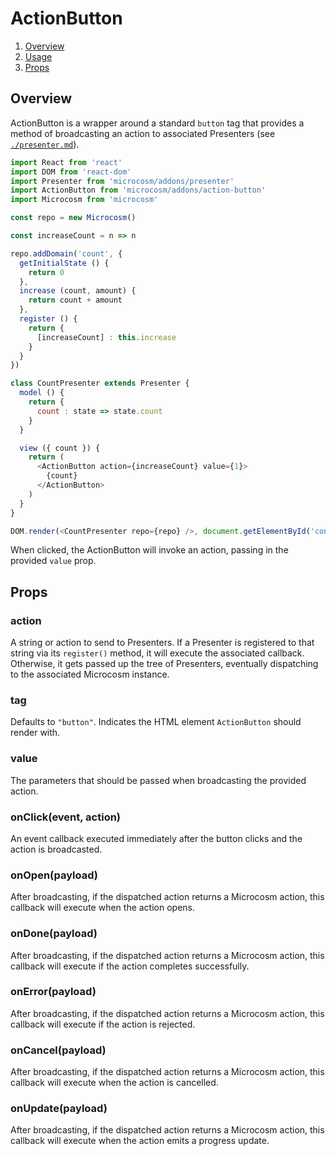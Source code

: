 # ActionButton

1. [Overview](#overview)
2. [Usage](#usage)
3. [Props](#props)

## Overview

ActionButton is a wrapper around a standard `button` tag that provides
a method of broadcasting an action to associated Presenters
(see [`./presenter.md`](./presenter.md)).

```javascript
import React from 'react'
import DOM from 'react-dom'
import Presenter from 'microcosm/addons/presenter'
import ActionButton from 'microcosm/addons/action-button'
import Microcosm from 'microcosm'

const repo = new Microcosm()

const increaseCount = n => n

repo.addDomain('count', {
  getInitialState () {
    return 0
  },
  increase (count, amount) {
    return count + amount
  },
  register () {
    return {
      [increaseCount] : this.increase
    }
  }
})

class CountPresenter extends Presenter {
  model () {
    return {
      count : state => state.count
    }
  }

  view ({ count }) {
    return (
      <ActionButton action={increaseCount} value={1}>
        {count}
      </ActionButton>
    )
  }
}

DOM.render(<CountPresenter repo={repo} />, document.getElementById('container'))
```

When clicked, the ActionButton will invoke an action, passing in the
provided `value` prop.

## Props

### action

A string or action to send to Presenters. If a Presenter is registered
to that string via its `register()` method, it will execute the
associated callback. Otherwise, it gets passed up the tree of
Presenters, eventually dispatching to the associated Microcosm
instance.

### tag

Defaults to `"button"`. Indicates the HTML element `ActionButton`
should render with.

### value

The parameters that should be passed when broadcasting the provided action.

### onClick(event, action)

An event callback executed immediately after the button clicks and the
action is broadcasted.

### onOpen(payload)

After broadcasting, if the dispatched action returns a Microcosm
action, this callback will execute when the action opens.

### onDone(payload)

After broadcasting, if the dispatched action returns a Microcosm
action, this callback will execute if the action completes successfully.

### onError(payload)

After broadcasting, if the dispatched action returns a Microcosm
action, this callback will execute if the action is rejected.

### onCancel(payload)

After broadcasting, if the dispatched action returns a Microcosm
action, this callback will execute when the action is cancelled.

### onUpdate(payload)

After broadcasting, if the dispatched action returns a Microcosm
action, this callback will execute when the action emits a progress
update.
